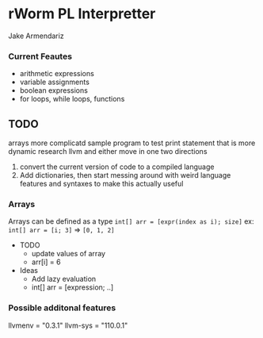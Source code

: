 # rWorm PL Interpretter
Jake Armendariz

### Current Feautes
- arithmetic expressions
- variable assignments
- boolean expressions
- for loops, while loops, functions


## TODO
arrays
more complicatd sample program to test
print statement that is more dynamic
research llvm and either move in one two directions
1) convert the current version of code to a compiled language
2) Add dictionaries, then start messing around with weird language features and syntaxes to make this actually useful

### Arrays
Arrays can be defined as a type `int[] arr = [expr(index as i); size]` ex: `int[] arr = [i; 3]` => `[0, 1, 2]` 
- TODO
    - update values of array
    - arr[i] = 6
- Ideas
    - Add lazy evaluation
    - int[] arr = [expression; ..]

### Possible additonal features
llvmenv = "0.3.1"
llvm-sys = "110.0.1"